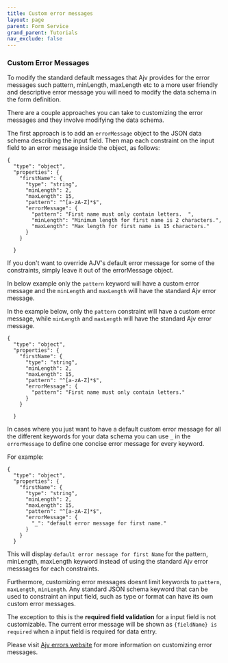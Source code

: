 ```yaml
---
title: Custom error messages
layout: page
parent: Form Service
grand_parent: Tutorials
nav_exclude: false
---
```


### Custom Error Messages

To modify the standard default messages that Ajv provides for the error messages such pattern, minLength, maxLength etc to a more user friendly and descriptive error message you will need to modify the data schema in the form definition.

There are a couple approaches you can take to customizing the error messages and they involve modifying the data schema.

The first approach is to add an `errorMessage` object to the JSON data schema describing the input field. Then map each constraint on the input field to an error message inside the object, as follows:

```
{
  "type": "object",
  "properties": {
    "firstName": {
      "type": "string",
      "minLength": 2,
      "maxLength": 15,
      "pattern": "^[a-zA-Z]*$",
      "errorMessage": {
        "pattern": "First name must only contain letters.  ",
        "minLength": "Minimum length for first name is 2 characters.",
        "maxLength": "Max length for first name is 15 characters."
      }
    }

  }
```

If you don't want to override AJV's default error message for some of the constraints, simply leave it out of the errorMessage object.

In below example only the `pattern` keyword will have a custom error message and the `minLength` and `maxLength` will have the standard Ajv error message.

In the example below, only the `pattern` constraint will have a custom error message, while `minLength` and `maxLength` will have the standard Ajv error message.

```
{
  "type": "object",
  "properties": {
    "firstName": {
      "type": "string",
      "minLength": 2,
      "maxLength": 15,
      "pattern": "^[a-zA-Z]*$",
      "errorMessage": {
        "pattern": "First name must only contain letters."
      }
    }

  }
```

In cases where you just want to have a default custom error message for all the different keywords for your data schema you can use `_` in the `errorMessage` to define one concise error message for every keyword.

For example:

```
{
  "type": "object",
  "properties": {
    "firstName": {
      "type": "string",
      "minLength": 2,
      "maxLength": 15,
      "pattern": "^[a-zA-Z]*$",
      "errorMessage": {
        "_": "default error message for first name."
      }
    }
  }

```

This will display `default error message for first Name` for the pattern, minLength, maxLength keyword instead of using the standard Ajv error messsages for each constraints.

Furthermore, customizing error messages doesnt limit keywords to `pattern`, `maxLength`, `minLength`.
Any standard JSON schema keyword that can be used to constraint an input field, such as type or format can have its own custom error messages.

The exception to this is the **required field validation** for a input field is not customizable.
The current error message will be shown as `{fieldName} is required` when a input field is required for data entry.

Please visit [Ajv errors website](https://ajv.js.org/packages/ajv-errors.html) for more information on customizing error messages.
